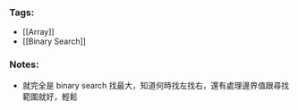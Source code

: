 ### Tags:
- [[Array]]
- [[Binary Search]]
### Notes:
- 就完全是 binary search 找最大，知道何時找左找右，還有處理邊界值跟尋找範圍就好，輕鬆

